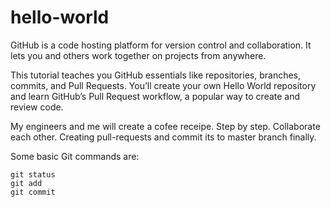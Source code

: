 # hello-world

GitHub is a code hosting platform for version control and collaboration. It lets you and others work together on projects from anywhere.

This tutorial teaches you GitHub essentials like repositories, branches, commits, and Pull Requests. You’ll create your own Hello World repository and learn GitHub’s Pull Request workflow, a popular way to create and review code.

My engineers and me will create a cofee receipe. Step by step. Collaborate each other. Creating pull-requests and commit its to master branch finally.

Some basic Git commands are:
```
git status
git add
git commit
```
